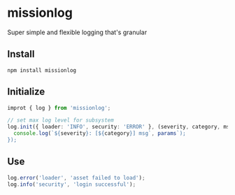# missionlog
Super simple and flexible logging that's granular

## Install
```shell
npm install missionlog
```

## Initialize
```typescript
improt { log } from 'missionlog';

// set max log level for subsystem
log.init({ loader: 'INFO', security: 'ERROR' }, (severity, category, msg, params): void => {
  console.log(`${severity}: [${category}] msg`, params`);
});
```
## Use
```typescript
log.error('loader', 'asset failed to load');
log.info('security', 'login successful');
```
